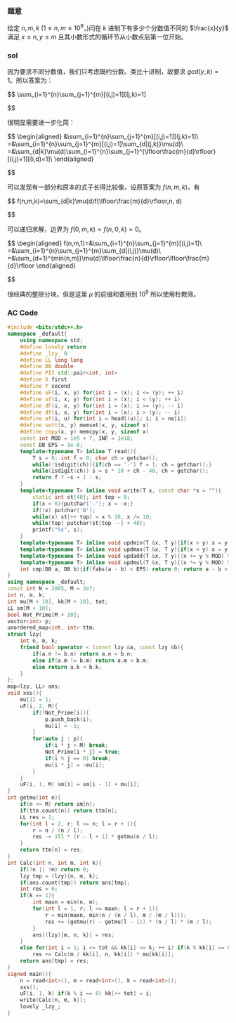 ### 题意

给定 $n,m,k$ ($1\le n,m\le10^9$，)问在 $k$ 进制下有多少个分数值不同的 $\frac{x}{y}$ 满足 $x\le n,y\le m$ 且其小数形式的循环节从小数点后第一位开始。

### sol

因为要求不同分数值，我们只考虑既约分数。类比十进制，故要求 $gcd(y,k)=1$。所以答案为：

$$
\sum_{i=1}^{n}\sum_{j=1}^{m}[(i,j)=1][(j,k)=1]

$$

很明显需要进一步化简：

$$
\begin{aligned}
&\sum_{i=1}^{n}\sum_{j=1}^{m}[(i,j)=1][(j,k)=1]\\
=&\sum_{i=1}^{n}\sum_{j=1}^{m}[(i,j)=1]\sum_{d|(j,k)}\mu(d)\\
=&\sum_{d|k}\mu(d)\sum_{i=1}^{n}\sum_{j=1}^{\lfloor\frac{m}{d}\rfloor}[(i,j)=1][(i,d)=1]\\
\end{aligned}

$$

可以发现有一部分和原本的式子长得比较像，设原答案为 $f(n,m,k)$，有

$$
f(n,m,k)=\sum_{d|k}\mu(d)f(\lfloor\frac{m}{d}\rfloor,n, d)

$$

可以递归求解，边界为 $f(0,m,k)=f(n,0,k)=0$。

$$
\begin{aligned}
f(n,m,1)=&\sum_{i=1}^{n}\sum_{j=1}^{m}[(i,j)=1]\\
=&\sum_{i=1}^{n}\sum_{j=1}^{m}\sum_{d|(i,j)}\mu(d)\\
=&\sum_{d=1}^{min(n,m)}\mu(d)\lfloor\frac{n}{d}\rfloor\lfloor\frac{m}{d}\rfloor
\end{aligned}

$$

很经典的整除分块。但是这里 $\mu$ 的前缀和要用到 $10^9$ 所以使用杜教筛。

### AC Code

```cpp
#include <bits/stdc++.h>
namespace _default{
    using namespace std;
    #define lovely return
    #define _lzy_ 0
    #define LL long long
    #define DB double
    #define PII std::pair<int, int>
    #define X first
    #define Y second
    #define uF(i, x, y) for(int i = (x); i <= (y); ++ i)
    #define uf(i, x, y) for(int i = (x); i < (y); ++ i)
    #define dF(i, x, y) for(int i = (x); i >= (y); -- i)
    #define df(i, x, y) for(int i = (x); i > (y); -- i)
    #define ef(i, u) for(int i = head[(u)]; i; i = ne[i])
    #define sett(x, y) memset(x, y, sizeof x)
    #define copy(x, y) memcpy(x, y, sizeof x)
    const int MOD = 1e9 + 7, INF = 1e18;
    const DB EPS = 1e-8;
    template<typename T> inline T read(){
        T s = 0; int f = 0; char ch = getchar();
        while(!isdigit(ch)){if(ch == '-') f = 1; ch = getchar();}
        while(isdigit(ch)) s = s * 10 + ch - 48, ch = getchar();
        return f ? ~s + 1 : s;
    }
    template<typename T> inline void write(T x, const char *s = ""){
        static int st[40]; int top = 0;
        if(x < 0){putchar('-'); x = -x;}
        if(!x) putchar('0');
        while(x) st[++ top] = x % 10, x /= 10;
        while(top) putchar(st[top --] + 48);
        printf("%s", s);
    }
    template<typename T> inline void updmin(T &x, T y){if(x > y) x = y;}
    template<typename T> inline void updmax(T &x, T y){if(x < y) x = y;}
    template<typename T> inline void updadd(T &x, T y){(x += y % MOD) %= MOD;}
    template<typename T> inline void updmul(T &x, T y){(x *= y % MOD) %= MOD;}
    int cmp(DB a, DB b){if(fabs(a - b) < EPS) return 0; return a - b > EPS ? 1 : -1;}
}
using namespace _default;
const int N = 2005, M = 2e7;
int n, m, k;
int mu[M + 10], kk[M + 10], tot;
LL sm[M + 10];
bool Not_Prime[M + 10];
vector<int> p;
unordered_map<int, int> ttm;
struct lzy{
	int n, m, k;
	friend bool operator < (const lzy &a, const lzy &b){
		if(a.n != b.n) return a.n < b.n;
		else if(a.m != b.m) return a.m < b.m;
		else return a.k < b.k;
	}
};
map<lzy, LL> ans;
void xxs(){
	mu[1] = 1;
	uF(i, 2, M){
		if(!Not_Prime[i]){
			p.push_back(i);
			mu[i] = -1;
		}
		for(auto j : p){
			if(i * j > M) break;
			Not_Prime[i * j] = true;
			if(i % j == 0) break;
			mu[i * j] = -mu[i];
		}
	}
	uF(i, 1, M) sm[i] = sm[i - 1] + mu[i];
}
int getmu(int n){
    if(n <= M) return sm[n];
    if(ttm.count(n)) return ttm[n];
    LL res = 1;
    for(int l = 2, r; l <= n; l = r + 1){
        r = n / (n / l);
        res -= 1ll * (r - l + 1) * getmu(n / l);
    }
    return ttm[n] = res;
}
int Calc(int n, int m, int k){
	if(!n || !m) return 0;
	lzy tmp = (lzy){n, m, k};
	if(ans.count(tmp)) return ans[tmp];
	int res = 0;
	if(k == 1){
		int maxn = min(n, m);
		for(int l = 1, r; l <= maxn; l = r + 1){
			r = min(maxn, min(n / (n / l), m / (m / l)));
			res += (getmu(r) - getmu(l - 1)) * (n / l) * (m / l);
		}
		ans[(lzy){m, n, k}] = res;
	}
	else for(int i = 1; i <= tot && kk[i] <= k; ++ i) if(k % kk[i] == 0)
		res += Calc(m / kk[i], n, kk[i]) * mu[kk[i]];
	return ans[tmp] = res;
}
signed main(){
	n = read<int>(), m = read<int>(), k = read<int>();
	xxs();
	uF(i, 1, k) if(k % i == 0) kk[++ tot] = i;
	write(Calc(n, m, k));
    lovely _lzy_;
}

```
